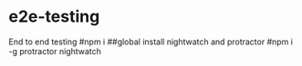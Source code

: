 # e2e-testing
End to end testing
#npm i
##global install nightwatch and protractor
#npm i -g protractor nightwatch
